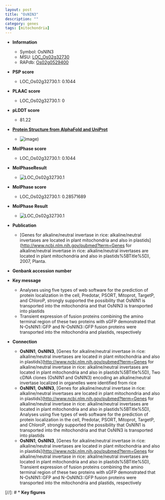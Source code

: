 ```yaml
---
layout: post
title: "OsNIN3"
description: ""
category: genes
tags: [mitochondria]
---
```


* **Information**  
    + Symbol: OsNIN3  
    + MSU: [LOC_Os02g32730](http://rice.plantbiology.msu.edu/cgi-bin/ORF_infopage.cgi?orf=LOC_Os02g32730)  
    + RAPdb: [Os02g0529400](http://rapdb.dna.affrc.go.jp/viewer/gbrowse_details/irgsp1?name=Os02g0529400)  

* **PSP score**  
    + LOC_Os02g32730.1: 0.1044 

* **PLAAC score**  
    + LOC_Os02g32730.1: 0 

* **pLDDT score**
    + 81.22

* **[Protein Structure from AlphaFold and UniProt](https://www.uniprot.org/uniprotkb/Q6H6N5/entry#structure)**
    + ![image](https://ricepsp.github.io/images/Q6/AF-Q6H6N5-F1.png))

* **MolPhase score**
    + LOC_Os02g32730.1: 0.1044

* **MolPhaseResult**
    + ![LOC_Os02g32730.1](https://ricepsp.github.io/pictures/LOC_Os02g/LOC_Os02g32730.1.png)

* **MolPhase score**
    + LOC_Os02g32730.1: 0.28571689

* **MolPhase Result**
    + ![LOC_Os02g32730.1](https://304243504.github.io/Pictures/LOC_Os02g/LOC_Os02g32730.1.png)

* **Publication**  
    + [Genes for alkaline/neutral invertase in rice: alkaline/neutral invertases are located in plant mitochondria and also in plastids](http://www.ncbi.nlm.nih.gov/pubmed?term=Genes for alkaline/neutral invertase in rice: alkaline/neutral invertases are located in plant mitochondria and also in plastids%5BTitle%5D), 2007, Planta.

* **Genbank accession number**  

* **Key message**  
    + Analyses using five types of web software for the prediction of protein localization in the cell, Predotar, PSORT, Mitoprot, TargetP, and ChloroP, strongly supported the possibility that OsNIN1 is transported into the mitochondria and that OsNIN3 is transported into plastids
    + Transient expression of fusion proteins combining the amino terminal region of these two proteins with sGFP demonstrated that N-OsNIN1::GFP and N-OsNIN3::GFP fusion proteins were transported into the mitochondria and plastids, respectively

* **Connection**  
    + __OsNIN1__, __OsNIN3__, [Genes for alkaline/neutral invertase in rice: alkaline/neutral invertases are located in plant mitochondria and also in plastids](http://www.ncbi.nlm.nih.gov/pubmed?term=Genes for alkaline/neutral invertase in rice: alkaline/neutral invertases are located in plant mitochondria and also in plastids%5BTitle%5D), Two cDNA clones (OsNIN1 and OsNIN3) encoding an alkaline/neutral invertase localized in organelles were identified from rice
    + __OsNIN1__, __OsNIN3__, [Genes for alkaline/neutral invertase in rice: alkaline/neutral invertases are located in plant mitochondria and also in plastids](http://www.ncbi.nlm.nih.gov/pubmed?term=Genes for alkaline/neutral invertase in rice: alkaline/neutral invertases are located in plant mitochondria and also in plastids%5BTitle%5D), Analyses using five types of web software for the prediction of protein localization in the cell, Predotar, PSORT, Mitoprot, TargetP, and ChloroP, strongly supported the possibility that OsNIN1 is transported into the mitochondria and that OsNIN3 is transported into plastids
    + __OsNIN1__, __OsNIN3__, [Genes for alkaline/neutral invertase in rice: alkaline/neutral invertases are located in plant mitochondria and also in plastids](http://www.ncbi.nlm.nih.gov/pubmed?term=Genes for alkaline/neutral invertase in rice: alkaline/neutral invertases are located in plant mitochondria and also in plastids%5BTitle%5D), Transient expression of fusion proteins combining the amino terminal region of these two proteins with sGFP demonstrated that N-OsNIN1::GFP and N-OsNIN3::GFP fusion proteins were transported into the mitochondria and plastids, respectively

[//]: # * **Key figures**  


